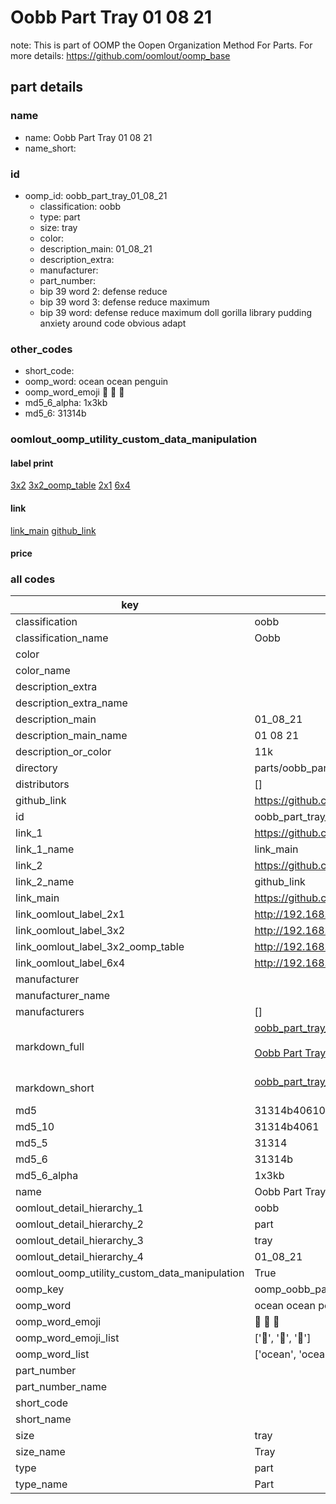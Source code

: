 # Oobb Part Tray 01 08 21  

note: This is part of OOMP the Oopen Organization Method For Parts. For more details: https://github.com/oomlout/oomp_base

##  part details





### name
* name: Oobb Part Tray 01 08 21
* name_short: 
### id
* oomp_id: oobb_part_tray_01_08_21
  * classification: oobb
  * type: part
  * size: tray
  * color: 
  * description_main: 01_08_21
  * description_extra: 
  * manufacturer: 
  * part_number: 
  * bip 39 word 2: defense reduce
  * bip 39 word 3: defense reduce maximum
  * bip 39 word: defense reduce maximum doll gorilla library pudding anxiety around code obvious adapt

### other_codes
* short_code: 
* oomp_word: ocean ocean penguin
* oomp_word_emoji :ocean: :ocean: :penguin:
* md5_6_alpha: 1x3kb
* md5_6: 31314b






### oomlout_oomp_utility_custom_data_manipulation
#### label print
[3x2](http://192.168.1.245:1112/?label=oomp%201x3kb)
[3x2_oomp_table](http://192.168.1.107:1112/?label=oomp%201x3kb)
[2x1](http://192.168.1.242:1112/?label=oomp%201x3kb)
[6x4](http://192.168.1.55:1112/?label=oomp%201x3kb)    

#### link

[link_main](https://github.com/oomlout/oomlout_oomp_current_version_messy/tree/main/parts/oobb_part_tray_01_08_21) [github_link](https://github.com/oomlout/oomlout_oomp_part_src/tree/main/parts/oobb_part_tray_01_08_21)                             

#### price







### all codes 
| key | value |  
| --- | --- |  
| classification | oobb |  
| classification_name | Oobb |  
| color |  |  
| color_name |  |  
| description_extra |  |  
| description_extra_name |  |  
| description_main | 01_08_21 |  
| description_main_name | 01 08 21 |  
| description_or_color | 11k |  
| directory | parts/oobb_part_tray_01_08_21 |  
| distributors | [] |  
| github_link | https://github.com/oomlout/oomlout_oomp_part_src/tree/main/parts/oobb_part_tray_01_08_21 |  
| id | oobb_part_tray_01_08_21 |  
| link_1 | https://github.com/oomlout/oomlout_oomp_current_version_messy/tree/main/parts/oobb_part_tray_01_08_21 |  
| link_1_name | link_main |  
| link_2 | https://github.com/oomlout/oomlout_oomp_part_src/tree/main/parts/oobb_part_tray_01_08_21 |  
| link_2_name | github_link |  
| link_main | https://github.com/oomlout/oomlout_oomp_current_version_messy/tree/main/parts/oobb_part_tray_01_08_21 |  
| link_oomlout_label_2x1 | http://192.168.1.242:1112/?label=oomp%201x3kb |  
| link_oomlout_label_3x2 | http://192.168.1.245:1112/?label=oomp%201x3kb |  
| link_oomlout_label_3x2_oomp_table | http://192.168.1.107:1112/?label=oomp%201x3kb |  
| link_oomlout_label_6x4 | http://192.168.1.55:1112/?label=oomp%201x3kb |  
| manufacturer |  |  
| manufacturer_name |  |  
| manufacturers | [] |  
| markdown_full | [oobb_part_tray_01_08_21](https://github.com/oomlout/oomlout_oomp_current_version_messy/tree/main/parts/oobb_part_tray_01_08_21)<br>[](https://github.com/oomlout/oomlout_oomp_current_version_messy/tree/main/parts/oobb_part_tray_01_08_21)<br>[Oobb Part Tray 01 08 21](https://github.com/oomlout/oomlout_oomp_current_version_messy/tree/main/parts/oobb_part_tray_01_08_21)<br><br> |  
| markdown_short | [oobb_part_tray_01_08_21](https://github.com/oomlout/oomlout_oomp_current_version_messy/tree/main/parts/oobb_part_tray_01_08_21)<br><br> |  
| md5 | 31314b40610a15a60432540b12ed01cb |  
| md5_10 | 31314b4061 |  
| md5_5 | 31314 |  
| md5_6 | 31314b |  
| md5_6_alpha | 1x3kb |  
| name | Oobb Part Tray 01 08 21 |  
| oomlout_detail_hierarchy_1 | oobb |  
| oomlout_detail_hierarchy_2 | part |  
| oomlout_detail_hierarchy_3 | tray |  
| oomlout_detail_hierarchy_4 | 01_08_21 |  
| oomlout_oomp_utility_custom_data_manipulation | True |  
| oomp_key | oomp_oobb_part_tray_01_08_21 |  
| oomp_word | ocean ocean penguin |  
| oomp_word_emoji | :ocean: :ocean: :penguin: |  
| oomp_word_emoji_list | [':ocean:', ':ocean:', ':penguin:'] |  
| oomp_word_list | ['ocean', 'ocean', 'penguin'] |  
| part_number |  |  
| part_number_name |  |  
| short_code |  |  
| short_name |  |  
| size | tray |  
| size_name | Tray |  
| type | part |  
| type_name | Part |  
